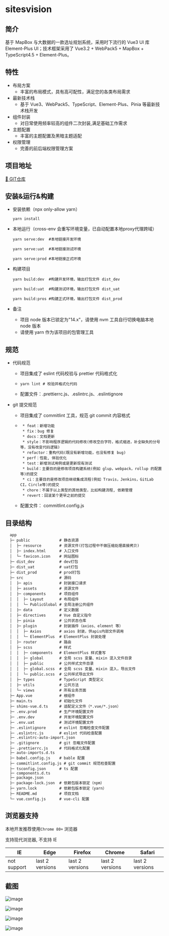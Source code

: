 # sitesvision

## 简介
基于 MapBox 与大数据的一款选址规划系统，采用时下流行的 Vue3 UI 库 Element-Plus UI；技术框架采用了 Vue3.2 + WebPack5 + MapBox + TypeScript4.5 + Element-Plus。

## 特性

- 布局方案
  - 丰富的布局模式，具有高可配性，满足您的各类布局需求
- 最新技术栈
  - 基于 Vue3、WebPack5、TypeScript、Element-Plus、Pinia 等最新技术栈开发
- 组件封装
  - 对日常使用频率较高的组件二次封装,满足基础工作需求
- 主题配置
  - 丰富的主题配置及黑暗主题适配
- 权限管理
  - 完善的前后端权限管理方案

## 项目地址

[🎉 GIT仓库](https://github.com/gengbiao-yj/V2022_SiteVision.git)

## 安装&运行&构建

- 安装依赖（npx only-allow yarn）

  ```node
  yarn install
  ```

- 本地运行（cross-env 会重写环境变量，已自动配置本地proxy代理跨域）

  ```node
  yarn serve:dev  #本地链接开发环境
  
  yarn serve:uat  #本地链接测试环境
  
  yarn serve:prod #本地链接正式环境
  ```

- 构建项目

  ```node
  yarn build:dev  #构建开发环境，输出打包文件 dist_dev
  
  yarn build:uat  #构建测试环境，输出打包文件 dist_uat
  
  yarn build:pros #构建正式环境，输出打包文件 dist_prod
  ```

- 备注

  - 项目 node 版本已锁定为"14.x"，请使用 nvm 工具自行切换电脑本地 node 版本
  - 请使用 yarn 作为该项目的包管理工具

## 规范

- 代码规范

  - 项目集成了 eslint 代码校验与 prettier 代码格式化

  - ```node
    yarn lint # 校验并格式化代码
    ```

  - 配置文件：.prettierrc.js、.eslintrc.js、.eslintignore

- git 提交规范

  - 项目集成了 commitlint 工具，规范 git commit 内容格式

  - ```
     * feat：新增功能
     * fix：bug 修复
     * docs：文档更新
     * style：不影响程序逻辑的代码修改(修改空白字符，格式缩进，补全缺失的分号等，没有改变代码逻辑)
     * refactor：重构代码(既没有新增功能，也没有修复 bug)
     * perf：性能, 体验优化
     * test：新增测试用例或是更新现有测试
     * build：主要目的是修改项目构建系统(例如 glup，webpack，rollup 的配置等)的提交
     * ci：主要目的是修改项目继续集成流程(例如 Travis，Jenkins，GitLab CI，Circle等)的提交
     * chore：不属于以上类型的其他类型，比如构建流程, 依赖管理
     * revert：回滚某个更早之前的提交
    ```

  - 配置文件： commitlint.config.js

## 目录结构

```
  app
  ├─ public             # 静态资源
  │  ├─ resource        # 资源文件(打包过程中不做压缩处理直接拷贝)
  │  ├─ index.html      # 入口文件
  │  └─ favicon.icon    # 网站图标
  ├─ dist_dev           # dev打包
  ├─ dist_uat           # uat打包
  ├─ dist_prod          # prod打包
  ├─ src                # 源码
  │  ├─ apis            # 封装接口请求
  │  ├─ assets          # 资源文件
  │  ├─ components      # 项目组件
  │  │  ├─ Layout       # 布局组件
  │  │  └─ PublicGlobal # 全局注册公共组件
  │  ├─ data            # 定义数据
  │  ├─ directives      # Vue 自定义指令
  │  ├─ pinia           # 公共状态仓库
  │  ├─ plugin          # 封装插件（axios、element 等）
  │  │  ├─ Axios        # axios 封装，供apis内部文件调用
  │  │  └─ ElementPlus  # ElementPlus 封装处理
  │  ├─ router          # 路由
  │  ├─ scss            # 样式
  │  │  ├─ components   # ElementPlus 样式重写
  │  │  ├─ global       # 全局 scss 变量、mixin 混入文件目录
  │  │  ├─ public       # 公共样式文件目录
  │  │  ├─ global.scss  # 全局 scss 变量、mixin 混入，导出文件
  │  │  └─ public.scss  # 公共样式导出文件
  │  ├─ types           # TypeScript 类型定义
  │  ├─ utils           # 公共方法
  │  └─ views           # 所有业务页面
  ├─ App.vue            # 根组件
  ├─ main.ts            # 初始化文件
  ├─ shims-vue.d.ts     # 适配定义文件（*.vue/*.json）
  ├─ .env.prod          # 生产环境配置文件
  ├─ .env.dev           # 开发环境配置文件
  ├─ .env.uat           # 测试环境配置文件
  ├─ .eslintignore      # eslint 忽略检查文件配置
  ├─ .eslintrc.js       # eslint 代码检查配置
  ├─ .eslintrc-auto-import.json
  ├─ .gitignore         # git 忽略文件配置
  ├─ .prettierrc.js     # 代码格式化配置
  ├─ auto-imports.d.ts
  ├─ babel.config.js    # bable 配置
  ├─ commitlint.config.js # git commit 规范检查配置
  ├─ tsconfig.json      # ts 配置
  ├─ components.d.ts
  ├─ package.json
  ├─ package-lock.json  # 依赖包版本锁定（npm）
  ├─ yarn.lock          # 依赖包版本锁定（yarn）
  ├─ README.md          # 项目文档
  └─ vue.config.js      # vue-cli 配置
```

## 浏览器支持  

本地开发推荐使用`Chrome 80+` 浏览器

支持现代浏览器, 不支持 IE

| IE          | Edge            | Firefox         | Chrome          | Safari          |
| ----------- | --------------- | --------------- | --------------- | --------------- |
| not support | last 2 versions | last 2 versions | last 2 versions | last 2 versions |

## 截图

![image](https://gitee.com/gengbiao-yangjie/tc-images/raw/master/picture/20220906/134435557-1.png)

![image](https://gitee.com/gengbiao-yangjie/tc-images/raw/master/picture/20220906/134929970-1.png)

![image](https://gitee.com/gengbiao-yangjie/tc-images/raw/master/picture/20220906/134940921-1.png)

![image](https://gitee.com/gengbiao-yangjie/tc-images/raw/master/picture/20220906/134953715-1.png)
